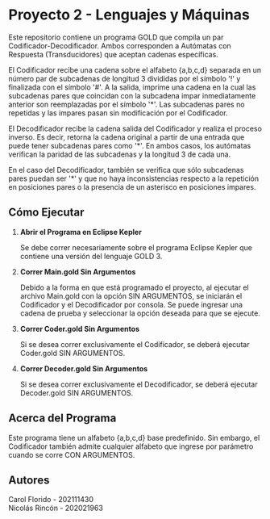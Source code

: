 # Proyecto 2 - Lenguajes y Máquinas

Este repositorio contiene un programa GOLD que compila un par Codificador-Decodificador. Ambos corresponden a Autómatas con Respuesta (Transducidores) que aceptan cadenas específicas.

El Codificador recibe una cadena sobre el alfabeto {a,b,c,d} separada en un número par de subcadenas de longitud 3 divididas por el símbolo '!' y finalizada con el símbolo '#'. A la salida, imprime una cadena en la cual las subcadenas pares que coincidan con la subcadena impar inmediatamente anterior son reemplazadas por el símbolo '*'. Las subcadenas pares no repetidas y las impares pasan sin modificación por el Codificador.

El Decodificador recibe la cadena salida del Codificador y realiza el proceso inverso. Es decir, retorna la cadena original a partir de una entrada que puede tener subcadenas pares como '*'. En ambos casos, los autómatas verifican la paridad de las subcadenas y la longitud 3 de cada una. 

En el caso del Decodificador, también se verifica que sólo subcadenas pares puedan ser '*' y que no haya inconsistencias respecto a la repetición en posiciones pares o la presencia de un asterisco en posiciones impares.

## Cómo Ejecutar

1. **Abrir el Programa en Eclipse Kepler**

   Se debe correr necesariamente sobre el programa Eclipse Kepler que contiene una versión del lenguaje GOLD 3.

2. **Correr Main.gold Sin Argumentos**

   Debido a la forma en que está programado el proyecto, al ejecutar el archivo Main.gold con la opción SIN ARGUMENTOS, se iniciarán el Codificador y el Decodificador por consola. Se puede ingresar una cadena de prueba y seleccionar la opción deseada para que se ejecute.

3. **Correr Coder.gold Sin Argumentos**

   Si se desea correr exclusivamente el Codificador, se deberá ejecutar Coder.gold SIN ARGUMENTOS.

4. **Correr Decoder.gold Sin Argumentos**

   Si se desea correr exclusivamente el Decodificador, se deberá ejecutar Decoder.gold SIN ARGUMENTOS.


## Acerca del Programa

Este programa tiene un alfabeto {a,b,c,d} base predefinido. Sin embargo, el Codificador también admite cualquier alfabeto que ingrese por parámetro cuando se corre CON ARGUMENTOS.

## Autores

Carol Florido - 202111430
\
Nicolás Rincón - 202021963
